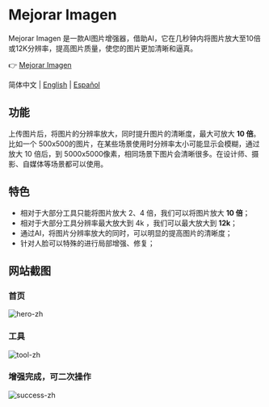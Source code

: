 # Mejorar Imagen
Mejorar Imagen 是一款AI图片增强器，借助AI，它在几秒钟内将图片放大至10倍或12K分辨率，提高图片质量，使您的图片更加清晰和逼真。

👉 [Mejorar Imagen](https://mejorarimagen.org/)

简体中文 | [English](https://github.com/MuYiBo/Mejorar_Imagen/blob/main/README.en-US.md) | [Español](https://github.com/MuYiBo/Mejorar_Imagen/blob/main/README.md)

## 功能
上传图片后，将图片的分辨率放大，同时提升图片的清晰度，最大可放大 **10 倍**。比如一个 500x500的图片，在某些场景使用时分辨率太小可能显示会模糊，通过放大 10 倍后，到 5000x5000像素，相同场景下图片会清晰很多。在设计师、摄影、自媒体等场景都可以使用。

## 特色
- 相对于大部分工具只能将图片放大 2、4 倍，我们可以将图片放大 **10 倍**；
- 相对于大部分工具分辨率最大放大到 4k ，我们可以最大放大到 **12k**；
- 通过AI，将图片分辨率放大的同时，可以明显的提高图片的清晰度；
- 针对人脸可以特殊的进行局部增强、修复；

## 网站截图
### 首页
![hero-zh](https://github.com/user-attachments/assets/642ec577-01f2-417c-b148-2c46d9c77c60)

### 工具
![tool-zh](https://github.com/user-attachments/assets/d486b9fb-82e4-4cf6-9c41-ad9bdf03b0db)

### 增强完成，可二次操作
![success-zh](https://github.com/user-attachments/assets/6cd99648-9044-4bae-b17f-8a520a177e94)

